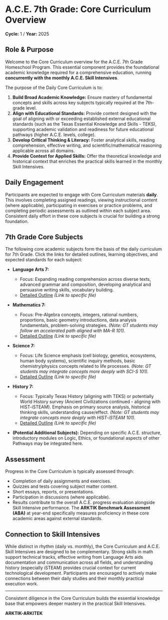 # A.C.E. 7th Grade: Core Curriculum Overview

**Cycle:** 1 / **Year:** 2025

## Role & Purpose

Welcome to the Core Curriculum overview for the A.C.E. 7th Grade Homeschool Program. This essential component provides the foundational academic knowledge required for a comprehensive education, running **concurrently with the monthly A.C.E. Skill Intensives**.

The purpose of the Daily Core Curriculum is to:

1.  **Build Broad Academic Knowledge:** Ensure mastery of fundamental concepts and skills across key subjects typically required at the 7th-grade level.
2.  **Align with Educational Standards:** Provide content designed with the goal of aligning with or exceeding established external educational standards (such as the Texas Essential Knowledge and Skills - TEKS), supporting academic validation and readiness for future educational pathways (higher A.C.E. levels, college).
3.  **Develop Critical Thinking & Literacy:** Foster analytical skills, reading comprehension, effective writing, and scientific/mathematical reasoning applicable across all domains.
4.  **Provide Context for Applied Skills:** Offer the theoretical knowledge and historical context that enriches the practical skills learned in the monthly Skill Intensives.

## Daily Engagement

Participants are expected to engage with Core Curriculum materials **daily**. This involves completing assigned readings, viewing instructional content (where applicable), participating in exercises or practice problems, and completing periodic assessments as outlined within each subject area. Consistent daily effort in these core subjects is crucial for building a strong foundation.

## 7th Grade Core Subjects

The following core academic subjects form the basis of the daily curriculum for 7th Grade. Click the links for detailed outlines, learning objectives, and expected standards for each subject:

*   **Language Arts 7:**
    *   Focus: Expanding reading comprehension across diverse texts, advanced grammar and composition, developing analytical and persuasive writing skills, vocabulary building.
    *   [Detailed Outline](./Language_Arts.md) *(Link to specific file)*

*   **Mathematics 7:**
    *   Focus: Pre-Algebra concepts, integers, rational numbers, proportions, basic geometry introductions, data analysis fundamentals, problem-solving strategies. *(Note: GT students may follow an accelerated path aligned with MA-R 101).*
    *   [Detailed Outline](./Mathematics.md) *(Link to specific file)*

*   **Science 7:**
    *   Focus: Life Science emphasis (cell biology, genetics, ecosystems, human body systems), scientific inquiry methods, basic chemistry/physics concepts related to life processes. *(Note: GT students may integrate concepts more deeply with SCI-S 101).*
    *   [Detailed Outline](./Science.md) *(Link to specific file)*

*   **History 7:**
    *   Focus: Typically Texas History (aligning with TEKS) or potentially World History survey (Ancient Civilizations continued - aligning with HIST-iSTEAM). Emphasis on primary source analysis, historical thinking skills, understanding cause/effect. *(Note: GT students may integrate concepts more deeply with HIST-iSTEAM 101).*
    *   [Detailed Outline](./History.md) *(Link to specific file)*

*   **(Potential Additional Subjects):** Depending on specific A.C.E. structure, introductory modules on Logic, Ethics, or foundational aspects of other Pathways may be integrated here.

## Assessment

Progress in the Core Curriculum is typically assessed through:

*   Completion of daily assignments and exercises.
*   Quizzes and tests covering subject matter content.
*   Short essays, reports, or presentations.
*   Participation in discussions (where applicable).
*   Results contribute to the overall A.C.E. progress evaluation alongside Skill Intensive performance. The **ARKTIK Benchmark Assessment (ABA)** at year-end specifically measures proficiency in these core academic areas against external standards.

## Connection to Skill Intensives

While distinct in rhythm (daily vs. monthly), the Core Curriculum and A.C.E. Skill Intensives are designed to be complementary. Strong skills in math support technical tracks, effective writing from Language Arts aids documentation and communication across all fields, and understanding history (especially iSTEAM) provides crucial context for current technological development. Participants are encouraged to actively make connections between their daily studies and their monthly practical execution work.

---

Consistent diligence in the Core Curriculum builds the essential knowledge base that empowers deeper mastery in the practical Skill Intensives.

**ARKTIK-ARKITEK**
